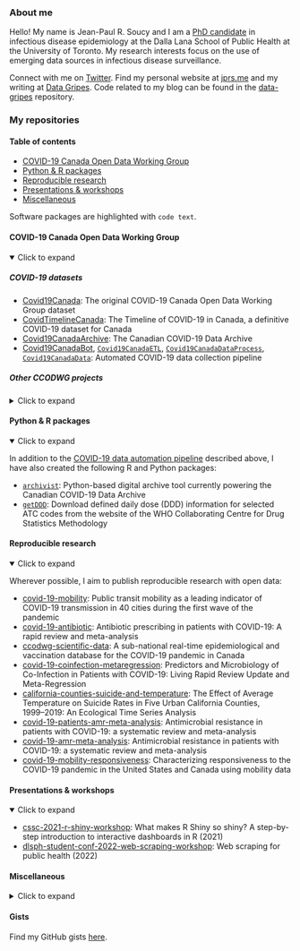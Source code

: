 ### About me

Hello! My name is Jean-Paul R. Soucy and I am a [PhD candidate](https://www.dlsph.utoronto.ca/program/phd-epidemiology/) in infectious disease epidemiology at the Dalla Lana School of Public Health at the University of Toronto. My research interests focus on the use of emerging data sources in infectious disease surveillance.

Connect with me on [Twitter](https://twitter.com/JPSoucy). Find my personal website at [jprs.me](https://jeanpaulsoucy.com/) and my writing at [Data Gripes](https://data.gripe/). Code related to my blog can be found in the [data-gripes](https://github.com/jeanpaulrsoucy/data-gripes) repository.

### My repositories

#### Table of contents

* [COVID-19 Canada Open Data Working Group](#covid-19-canada-open-data-working-group)
* [Python & R packages](#python--r-packages)
* [Reproducible research](#reproducible-research)
* [Presentations & workshops](#presentations--workshops)
* [Miscellaneous](#miscellaneous)

Software packages are highlighted with `code text`.

#### COVID-19 Canada Open Data Working Group

<details open>
 <summary>Click to expand</summary>
 
 ##### COVID-19 datasets

 * [Covid19Canada](https://github.com/ccodwg/Covid19Canada): The original COVID-19 Canada Open Data Working Group dataset
 * [CovidTimelineCanada](https://github.com/ccodwg/CovidTimelineCanada): The Timeline of COVID-19 in Canada, a definitive COVID-19 dataset for Canada
 * [Covid19CanadaArchive](https://github.com/ccodwg/Covid19CanadaArchive): The Canadian COVID-19 Data Archive
 * [Covid19CanadaBot](https://github.com/ccodwg/Covid19CanadaBot), [`Covid19CanadaETL`](https://github.com/ccodwg/Covid19CanadaETL), [`Covid19CanadaDataProcess`](https://github.com/ccodwg/Covid19CanadaDataProcess), [`Covid19CanadaData`](https://github.com/ccodwg/Covid19CanadaData): Automated COVID-19 data collection pipeline
 
 ##### Other CCODWG projects

 <details>
  <summary>Click to expand</summary>

  * [Covid19CanadaArchive-data-explorer](https://github.com/ccodwg/Covid19CanadaArchive-data-explorer): Data explorer for the Canadian COVID-19 Data Archive
  * [CovidTimelineCanada-js-dashboard](https://github.com/ccodwg/CovidTimelineCanada-js-dashboard): A simple JS dashboard for the Timeline of COVID-19 in Canada Dataset
  * [Covid19CanadaDashboard](https://github.com/ccodwg/Covid19CanadaDashboard): The original COVID-19 Canada Open Data Working Group dashboard
  * [Covid19CanadaAPI](https://github.com/ccodwg/Covid19CanadaAPI): Python-based API for the COVID-19 Canada Open Data Working Group dataset
  * [WhatHappenedCovid19InCanada](https://github.com/ccodwg/WhatHappenedCovid19InCanada): Landing page for the What Happened? COVID-19 in Canada project
  * [CovidDataStandard](https://github.com/ccodwg/CovidDataStandard)
  * [CovidStoriesCanada](https://github.com/ccodwg/CovidStoriesCanada)
  * [FAIR COVID-19 Data for 🇨🇦](https://github.com/ccodwg/FAIRCovid19DataProject)
  
 </details>

 </details>

#### Python & R packages

<details open>
 <summary>Click to expand</summary>

 In addition to the [COVID-19 data automation pipeline](https://github.com/ccodwg/Covid19CanadaBot) described above, I have also created the following R and Python packages:
 
 * [`archivist`](https://github.com/jeanpaulrsoucy/archivist): Python-based digital archive tool currently powering the Canadian COVID-19 Data Archive
 * [`getDDD`](https://github.com/jeanpaulrsoucy/getDDD): Download defined daily dose (DDD) information for selected ATC codes from the website of the WHO Collaborating Centre for Drug Statistics Methodology
 
</details>

#### Reproducible research

<details open>

 <summary>Click to expand</summary>

 Wherever possible, I aim to publish reproducible research with open data:

 * [covid-19-mobility](https://github.com/jeanpaulrsoucy/covid-19-mobility): Public transit mobility as a leading indicator of COVID-19 transmission in 40 cities during the first wave of the pandemic
 * [covid-19-antibiotic](https://github.com/jeanpaulrsoucy/covid-19-antibiotic): Antibiotic prescribing in patients with COVID-19: A rapid review and meta-analysis
 * [ccodwg-scientific-data](https://github.com/ccodwg/ccodwg-scientific-data): A sub-national real-time epidemiological and vaccination database for the COVID-19 pandemic in Canada
 * [covid-19-coinfection-metaregression](https://github.com/jeanpaulrsoucy/covid-19-coinfection-metaregression): Predictors and Microbiology of Co-Infection in Patients with COVID-19: Living Rapid Review Update and Meta-Regression
 * [california-counties-suicide-and-temperature](https://github.com/jeanpaulrsoucy/california-counties-suicide-and-temperature): The Effect of Average Temperature on Suicide Rates in Five Urban California Counties, 1999–⁠2019: An Ecological Time Series Analysis
 * [covid-19-patients-amr-meta-analysis](https://github.com/jeanpaulrsoucy/covid-19-patients-amr-meta-analysis): Antimicrobial resistance in patients with COVID-19: a systematic review and meta-analysis
 * [covid-19-amr-meta-analysis](https://github.com/jeanpaulrsoucy/covid-19-amr-meta-analysis): Antimicrobial resistance in patients with COVID-19: a systematic review and meta-analysis
 * [covid-19-mobility-responsiveness](https://github.com/jeanpaulrsoucy/covid-19-mobility-responsiveness): Characterizing responsiveness to the COVID-19 pandemic in the United States and Canada using mobility data
 
</details>

#### Presentations & workshops

<details open>
 <summary>Click to expand</summary>

 * [cssc-2021-r-shiny-workshop](https://github.com/jeanpaulrsoucy/cssc-2021-r-shiny-workshop): What makes R Shiny so shiny? A step-by-step introduction to interactive dashboards in R (2021)
 * [dlsph-student-conf-2022-web-scraping-workshop](https://github.com/jeanpaulrsoucy/dlsph-student-conf-2022-web-scraping-workshop): Web scraping for public health (2022)
 
</details>

#### Miscellaneous

<details>
 <summary>Click to expand</summary>
 
 ##### COVID-19 data
 
 * [canada-covid-vaccine-coverage](https://github.com/jeanpaulrsoucy/canada-covid-vaccine-coverage)
 * [ices-vaccine-coverage-by-fsa-time-series](https://github.com/jeanpaulrsoucy/ices-vaccine-coverage-by-fsa-time-series)
 * [on-pharmacy-covid-vaccines](https://github.com/jeanpaulrsoucy/on-pharmacy-covid-vaccines)
 * [covid-random-charts](https://github.com/jeanpaulrsoucy/covid-random-charts)
 * [covid-19-cargill](https://github.com/jeanpaulrsoucy/covid-19-cargill)
 
 ##### Other
 
 * [canada-mortality-rates-by-age](https://github.com/jeanpaulrsoucy/canada-mortality-rates-by-age)
 * [west-nile-canada](https://github.com/jeanpaulrsoucy/west-nile-canada)
 * [lyme-usa-1993-2009](https://github.com/jeanpaulrsoucy/lyme-usa-1993-2009)
 * [r-approx-1](https://github.com/jeanpaulrsoucy/r-approx-1)

</details>

#### Gists

Find my GitHub gists [here](https://gist.github.com/jeanpaulrsoucy).
